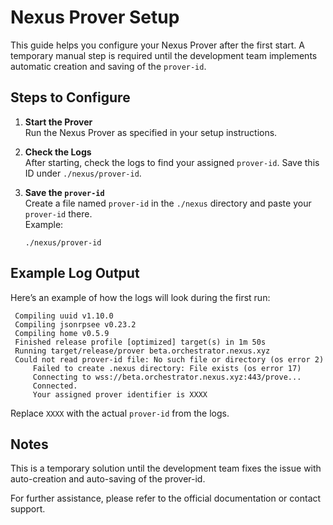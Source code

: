 # Nexus Prover Setup

This guide helps you configure your Nexus Prover after the first start. A temporary manual step is required until the development team implements automatic creation and saving of the `prover-id`.

## Steps to Configure

1. **Start the Prover**  
   Run the Nexus Prover as specified in your setup instructions.

2. **Check the Logs**  
   After starting, check the logs to find your assigned `prover-id`. Save this ID under `./nexus/prover-id`.

3. **Save the `prover-id`**  
   Create a file named `prover-id` in the `./nexus` directory and paste your `prover-id` there.  
   Example:
   ```plaintext
   ./nexus/prover-id
   ```

## Example Log Output

Here’s an example of how the logs will look during the first run:

````plaintext
 Compiling uuid v1.10.0
 Compiling jsonrpsee v0.23.2
 Compiling home v0.5.9
 Finished release profile [optimized] target(s) in 1m 50s
 Running target/release/prover beta.orchestrator.nexus.xyz
 Could not read prover-id file: No such file or directory (os error 2)
     Failed to create .nexus directory: File exists (os error 17)
     Connecting to wss://beta.orchestrator.nexus.xyz:443/prove...
     Connected.
     Your assigned prover identifier is XXXX
````

Replace `XXXX` with the actual `prover-id` from the logs.

## Notes
This is a temporary solution until the development team fixes the issue with auto-creation and auto-saving of the prover-id.

For further assistance, please refer to the official documentation or contact support.

